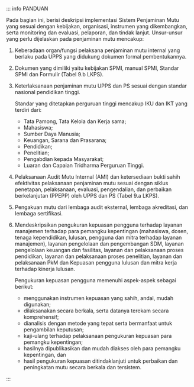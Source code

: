 ::: info PANDUAN

Pada bagian ini, berisi deskripsi implementasi Sistem Penjaminan Mutu yang sesuai dengan kebijakan, organisasi, instrumen yang dikembangkan, serta monitoring dan evaluasi, pelaporan, dan tindak lanjut. Unsur-unsur yang perlu dijelaskan pada penjaminan mutu mencakup:

1.  Keberadaan organ/fungsi pelaksana penjaminan mutu internal yang berlaku pada UPPS yang didukung dokumen formal pembentukannya.
1.  Dokumen yang dimiliki yaitu kebijakan SPMI, manual SPMI, Standar SPMI dan Formulir (Tabel 9.b LKPS).
1.  Keterlaksanaan penjaminan mutu UPPS dan PS sesuai dengan standar nasional pendidikan tinggi.

    Standar yang ditetapkan perguruan tinggi mencakup IKU dan IKT yang terdiri dari:

    - Tata Pamong, Tata Kelola dan Kerja sama;
    - Mahasiswa;
    - Sumber Daya Manusia;
    - Keuangan, Sarana dan Prasarana;
    - Pendidikan;
    - Penelitian;
    - Pengabdian kepada Masyarakat;
    - Luaran dan Capaian Tridharma Perguruan Tinggi.

1.  Pelaksanaan Audit Mutu Internal (AMI) dan ketersediaan bukti sahih efektivitas pelaksanaan penjaminan mutu sesuai dengan siklus penetapan, pelaksanaan, evaluasi, pengendalian, dan perbaikan berkelanjutan (PPEPP) oleh UPPS dan PS (Tabel 9.a LKPS).
1.  Pengakuan mutu dari lembaga audit eksternal, lembaga akreditasi, dan lembaga sertifikasi.
1.  Mendeskripsikan pengukuran kepuasan pengguna terhadap layanan manajemen terhadap para pemangku kepentingan (mahasiswa, dosen, tenaga kependidikan, lulusan, pengguna dan mitra terhadap layanan manajemen), layanan pengelolaan dan pengembangan SDM, layanan pengelolaan keuangan dan fasilitas, layanan dan pelaksanaan proses pendidikan, layanan dan pelaksanaan proses penelitian, layanan dan pelaksanaan PkM dan Kepuasan pengguna lulusan dan mitra kerja terhadap kinerja lulusan.

    Pengukuran kepuasan pengguna memenuhi aspek-aspek sebagai berikut:

    - menggunakan instrumen kepuasan yang sahih, andal, mudah digunakan;
    - dilaksanakan secara berkala, serta datanya terekam secara komprehensif;
    - dianalisis dengan metode yang tepat serta bermanfaat untuk pengambilan keputusan;
    - kaji-ulang terhadap pelaksanaan pengukuran kepuasan para pemangku kepentingan;
    - hasilnya dipublikasikan dan mudah diakses oleh para pemangku kepentingan, dan
    - hasil pengukuran kepuasan ditindaklanjuti untuk perbaikan dan peningkatan mutu secara berkala dan tersistem.

:::
